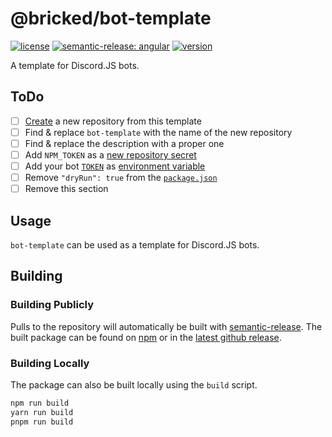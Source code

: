 # @bricked/bot-template

[![license](https://custom-icon-badges.demolab.com/github/license/brycked/bot-template?logo=law)](LICENSE.md)
[![semantic-release: angular](https://img.shields.io/badge/semantic--release-angular-e10079?logo=semantic-release)](https://github.com/semantic-release/semantic-release)
[![version](https://img.shields.io/npm/v/@bricked/bot-template?color=crimson&logo=npm)](https://www.npmjs.com/package/@bricked/bot-template)

A template for Discord.JS bots.

## ToDo

- [ ] [Create](https://github.com/brycked/bot-template/generate) a new repository from this template
- [ ] Find & replace `bot-template` with the name of the new repository
- [ ] Find & replace the description with a proper one
- [ ] Add `NPM_TOKEN` as a [new repository secret](https://github.com/brycked/bot-template/settings/secrets/actions/new)
- [ ] Add your bot [`TOKEN`](https://discordjs.guide/preparations/setting-up-a-bot-application.html#your-bot-s-token) as [environment variable](./.env)
- [ ] Remove `"dryRun": true` from the [`package.json`](./package.json)
- [ ] Remove this section

## Usage

`bot-template` can be used as a template for Discord.JS bots.

## Building

### Building Publicly

Pulls to the repository will automatically be built with [semantic-release](https://github.com/semantic-release/npm).
The built package can be found on [npm](https://www.npmjs.com/package/@bricked/bot-template?activeTab=code) or in the
[latest github release](https://github.com/brycked/bot-template/releases/latest).

### Building Locally

The package can also be built locally using the `build` script.

```sh
npm run build
yarn run build
pnpm run build
```
